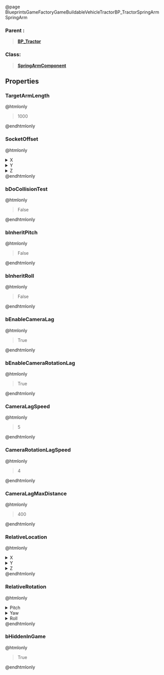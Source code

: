 @page BlueprintsGameFactoryGameBuildableVehicleTractorBP_TractorSpringArm SpringArm
### Parent :
<b><a href="_blueprints_game_factory_game_buildable_vehicle_tractor_b_p__tractor.html"><blockquote>BP_Tractor</blockquote></a></b>
### Class:
<b><a href="_class_script_spring_arm_component.html"><blockquote>SpringArmComponent</blockquote></a></b>
## Properties
### TargetArmLength
@htmlonly
<blockquote>1000</blockquote>
@endhtmlonly

### SocketOffset
@htmlonly
<details>
 <summary>X</summary>
<blockquote>0</blockquote>
</details>
<details>
 <summary>Y</summary>
<blockquote>0</blockquote>
</details>
<details>
 <summary>Z</summary>
<blockquote>450</blockquote>
</details>
@endhtmlonly

### bDoCollisionTest
@htmlonly
<blockquote>False</blockquote>
@endhtmlonly

### bInheritPitch
@htmlonly
<blockquote>False</blockquote>
@endhtmlonly

### bInheritRoll
@htmlonly
<blockquote>False</blockquote>
@endhtmlonly

### bEnableCameraLag
@htmlonly
<blockquote>True</blockquote>
@endhtmlonly

### bEnableCameraRotationLag
@htmlonly
<blockquote>True</blockquote>
@endhtmlonly

### CameraLagSpeed
@htmlonly
<blockquote>5</blockquote>
@endhtmlonly

### CameraRotationLagSpeed
@htmlonly
<blockquote>4</blockquote>
@endhtmlonly

### CameraLagMaxDistance
@htmlonly
<blockquote>400</blockquote>
@endhtmlonly

### RelativeLocation
@htmlonly
<details>
 <summary>X</summary>
<blockquote>10.459197998046875</blockquote>
</details>
<details>
 <summary>Y</summary>
<blockquote>0.0005321744829416275</blockquote>
</details>
<details>
 <summary>Z</summary>
<blockquote>150</blockquote>
</details>
@endhtmlonly

### RelativeRotation
@htmlonly
<details>
 <summary>Pitch</summary>
<blockquote>-5.000244140625</blockquote>
</details>
<details>
 <summary>Yaw</summary>
<blockquote>-0.00018310546875</blockquote>
</details>
<details>
 <summary>Roll</summary>
<blockquote>0.00027005409356206656</blockquote>
</details>
@endhtmlonly

### bHiddenInGame
@htmlonly
<blockquote>True</blockquote>
@endhtmlonly

